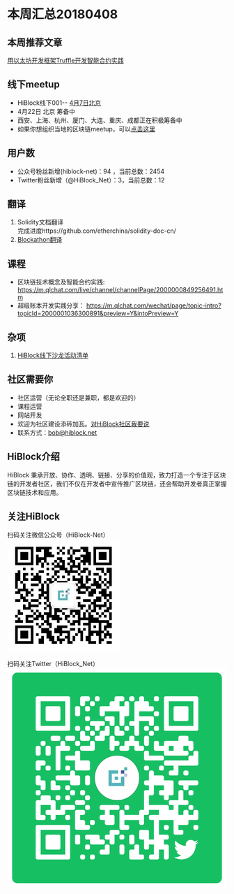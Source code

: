 # 本周汇总20180408  

## 本周推荐文章
[用以太坊开发框架Truffle开发智能合约实践](http://mp.weixin.qq.com/s/QF6NYqlKAKDJnZHsA0UNlw)  

## 线下meetup
- HiBlock线下001-- [4月7日北京](http://t.cn/RmvNvQC)   
- 4月22日 北京 筹备中  
- 西安、上海、杭州、厦门、大连、重庆、成都正在积极筹备中  
- 如果你想组织当地的区块链meetup，可以[点击这里](https://github.com/HiBlock/hiblock/blob/master/hiblock-china.md)  

## 用户数  
- 公众号粉丝新增(hiblock-net)：94 ，当前总数：2454
- Twitter粉丝新增（@HiBlock_Net）：3，当前总数：12

## 翻译  
1. Solidity文档翻译  
	完成进度https://github.com/etherchina/solidity-doc-cn/     
2. [Blockathon翻译](https://github.com/HiBlock/Blockathon-CN)  

## 课程
- 区块链技术概念及智能合约实践: https://m.qlchat.com/live/channel/channelPage/2000000849256491.htm  
- 超级账本开发实践分享： https://m.qlchat.com/wechat/page/topic-intro?topicId=2000001036300891&preview=Y&intoPreview=Y

## 杂项
1. [HiBlock线下沙龙活动清单](https://github.com/HiBlock/hiblock/blob/master/hiblock-china.md) 


## 社区需要你  
- 社区运营（无论全职还是兼职，都是欢迎的）  
- 课程运营  
- 网站开发  
- 欢迎为社区建设添砖加瓦。[对HiBlock社区我要说](https://github.com/HiBlock/hiblock/issues/new)  
- 联系方式：bob@hiblock.net  

## HiBlock介绍
HiBlock 秉承开放、协作、透明、链接、分享的价值观，致力打造一个专注于区块链的开发者社区，我们不仅在开发者中宣传推广区块链，还会帮助开发者真正掌握区块链技术和应用。  

## 关注HiBlock

扫码关注微信公众号（HiBlock-Net）  
![](../images/HiBlock-wechat-account.jpeg)

扫码关注Twitter（HiBlock_Net）  
![](../images/twitter-qr-code.png)
